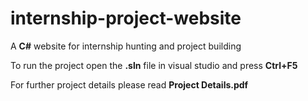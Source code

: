 # internship-project-website
A **C#** website for internship hunting and project building

To run the project open the **.sln** file in visual studio and press **Ctrl+F5**

For further project details please read **Project Details.pdf**

